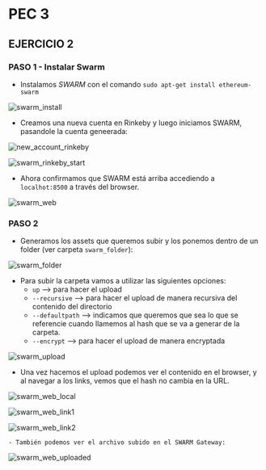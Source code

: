# PEC 3
## EJERCICIO 2

### PASO 1 - Instalar Swarm

- Instalamos *SWARM* con el comando `sudo apt-get install ethereum-swarm`

![swarm_install](https://github.com/egabete/Disenio-y-Desarrollo/blob/master/PEC_2/Ejercicio_3/img/swarm_install.png)

- Creamos una nueva cuenta en Rinkeby y luego iniciamos SWARM, pasandole la cuenta geneerada:

![new_account_rinkeby](https://github.com/egabete/Disenio-y-Desarrollo/blob/master/PEC_2/Ejercicio_3/img/new_account_rinkeby.png)

![swarm_rinkeby_start](https://github.com/egabete/Disenio-y-Desarrollo/blob/master/PEC_2/Ejercicio_3/img/swarm_rinkeby_start.png)

- Ahora confirmamos que SWARM está arriba accediendo a `localhot:8500` a través del browser.

 ![swarm_web](https://github.com/egabete/Disenio-y-Desarrollo/blob/master/PEC_2/Ejercicio_3/img/swarm_web.png)


### PASO 2

- Generamos los assets que queremos subir y los ponemos dentro de un folder (ver carpeta `swarm_folder`):

 ![swarm_folder](https://github.com/egabete/Disenio-y-Desarrollo/blob/master/PEC_2/Ejercicio_3/img/swarm_folder.png)


- Para subir la carpeta vamos a utilizar las siguientes opciones:
    - `up` --> para hacer el upload
    - `--recursive` --> para hacer el upload de manera recursiva del contenido del directorio
    - `--defaultpath` --> indicamos que queremos que sea lo que se referencie cuando llamemos al hash que se va a generar de la carpeta.
    - `--encrypt` --> para hacer el upload de manera encryptada

 ![swarm_upload](https://github.com/egabete/Disenio-y-Desarrollo/blob/master/PEC_2/Ejercicio_3/img/swarm_upload.png)

 - Una vez hacemos el upload podemos ver el contenido en el browser, y al navegar a los links, vemos que el hash no cambia en la URL.

  ![swarm_web_local](https://github.com/egabete/Disenio-y-Desarrollo/blob/master/PEC_2/Ejercicio_3/img/swarm_web_local.png)

  ![swarm_web_link1](https://github.com/egabete/Disenio-y-Desarrollo/blob/master/PEC_2/Ejercicio_3/img/swarm_web_link1.png)

  ![swarm_web_link2](https://github.com/egabete/Disenio-y-Desarrollo/blob/master/PEC_2/Ejercicio_3/img/swarm_web_link2.png)

    - También podemos ver el archivo subido en el SWARM Gateway:

  ![swarm_web_uploaded](https://github.com/egabete/Disenio-y-Desarrollo/blob/master/PEC_2/Ejercicio_3/img/swarm_web_uploaded.png)

